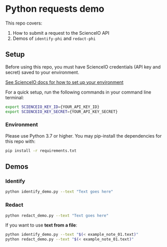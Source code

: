# Python requests demo

This repo covers:

1. How to submit a request to the ScienceIO API
2. Demos of `identify-phi` and `redact-phi`

## Setup

Before using this repo, you must have ScienceIO credentials (API key and secret) saved to your environment.

[See ScienceIO docs for how to set up your environment](https://docs.science.io/docs/configure-your-environment)

For a quick setup, run the following commands in your command line terminal:

```bash
export SCIENCEIO_KEY_ID={YOUR_API_KEY_ID}
export SCIENCEIO_KEY_SECRET={YOUR_API_KEY_SECRET}
```

### Environment

Please use Python 3.7 or higher. You may pip-install the dependencies for this repo with:

```bash
pip install -r requirements.txt
```

## Demos

### Identify

```bash
python identify_demo.py --text "Text goes here"
```

### Redact

```bash
python redact_demo.py --text "Text goes here"
```

If you want to use **text from a file**:

```bash
python identify_demo.py --text "$(< example_note_01.text)"
python redact_demo.py --text "$(< example_note_01.text)"
```
